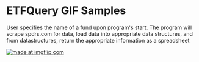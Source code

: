 # ETFQuery GIF Samples
User specifies the name of a fund upon program's start. The program will scrape spdrs.com for data, load data into appropriate data structures, and from datastructures, return the appropriate information as a spreadsheet

<a href="https://imgflip.com/gif/1ql5ts"><img src="https://i.imgflip.com/1ql5ts.gif" title="made at imgflip.com"/></a>
